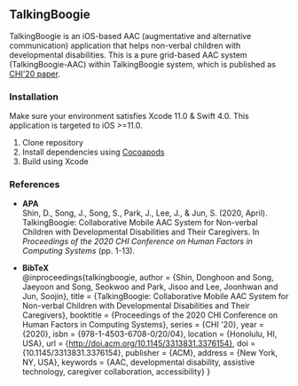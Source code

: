 ## TalkingBoogie

TalkingBoogie is an iOS-based AAC (augmentative and alternative communication) application that helps non-verbal children with developmental disabilities. This is a pure grid-based AAC system (TalkingBoogie-AAC) within TalkingBoogie system, which is published as [CHI'20 paper](https://dl.acm.org/doi/abs/10.1145/3313831.3376154).

### Installation

Make sure your environment satisfies Xcode 11.0 & Swift 4.0. This application is targeted to iOS >=11.0.

1. Clone repository
2. Install dependencies using [Cocoapods](https://cocoapods.org/)
3. Build using Xcode

### References

- **APA**<br>Shin, D., Song, J., Song, S., Park, J., Lee, J., & Jun, S. (2020, April). TalkingBoogie: Collaborative Mobile AAC System for Non-verbal Children with Developmental Disabilities and Their Caregivers. In *Proceedings of the 2020 CHI Conference on Human Factors in Computing Systems* (pp. 1-13).

- **BibTeX**<br>@inproceedings{talkingboogie, 	author = {Shin, Donghoon and Song, Jaeyoon and Song, Seokwoo and Park, Jisoo and Lee, Joonhwan and Jun, Soojin}, 	title = {TalkingBoogie: Collaborative Mobile AAC System for Non-verbal Children with Developmental Disabilities and Their Caregivers}, 	booktitle = {Proceedings of the 2020 CHI Conference on Human Factors in Computing Systems}, 	series = {CHI '20}, 	year = {2020}, 	isbn = {978-1-4503-6708-0/20/04}, 	location = {Honolulu, HI, USA}, 	url = {http://doi.acm.org/10.1145/3313831.3376154}, 	doi = {10.1145/3313831.3376154}, 	publisher = {ACM}, 	address = {New York, NY, USA}, 	keywords = {AAC, developmental disability, assistive technology, caregiver collaboration, accessibility} }
